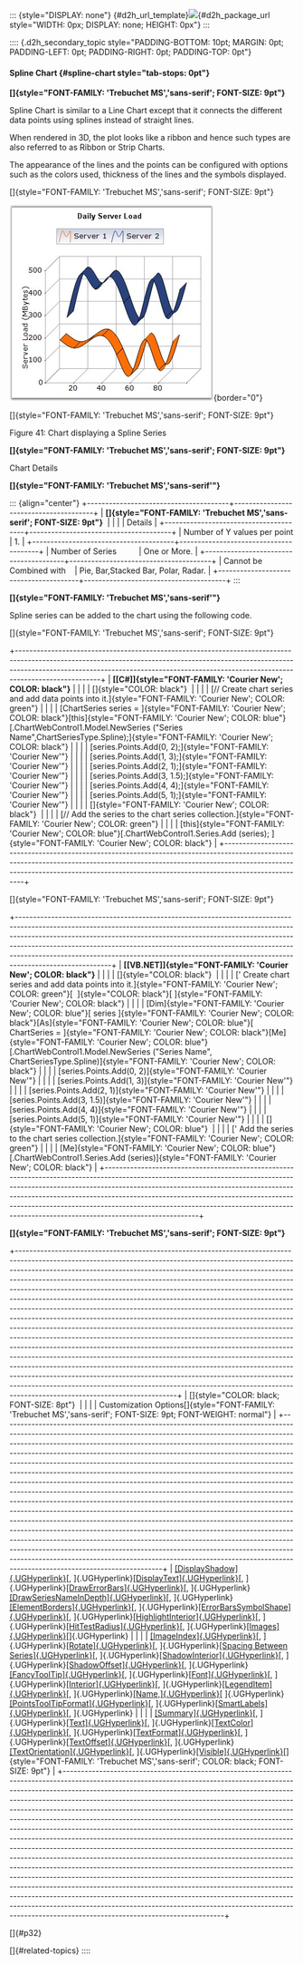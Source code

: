 ::: {style="DISPLAY: none"}
[](ms-xhelp:///?Id=d2h_url_template){#d2h_url_template}![](!package_url!){#d2h_package_url style="WIDTH: 0px; DISPLAY: none; HEIGHT: 0px"}
:::

:::: {.d2h_secondary_topic style="PADDING-BOTTOM: 10pt; MARGIN: 0pt; PADDING-LEFT: 0pt; PADDING-RIGHT: 0pt; PADDING-TOP: 0pt"}
#### Spline Chart {#spline-chart style="tab-stops: 0pt"}

**[]{style="FONT-FAMILY: 'Trebuchet MS','sans-serif'; FONT-SIZE: 9pt"}** 

Spline Chart is similar to a Line Chart except that it connects the different data points using splines instead of straight lines.

When rendered in 3D, the plot looks like a ribbon and hence such types are also referred to as Ribbon or Strip Charts.

The appearance of the lines and the points can be configured with options such as the colors used, thickness of the lines and the symbols displayed.

[]{style="FONT-FAMILY: 'Trebuchet MS','sans-serif'; FONT-SIZE: 9pt"} 

![](ImagesExt/image64_46.jpg){border="0"}

[]{style="FONT-FAMILY: 'Trebuchet MS','sans-serif'; FONT-SIZE: 9pt"} 

Figure 41: Chart displaying a Spline Series

**[]{style="FONT-FAMILY: 'Trebuchet MS','sans-serif'; FONT-SIZE: 9pt"}** 

Chart Details

**[]{style="FONT-FAMILY: 'Trebuchet MS','sans-serif'"}** 

::: {align="center"}
+---------------------------------------+---------------------------------------+
| **[]{style="FONT-FAMILY: 'Trebuchet MS','sans-serif'; FONT-SIZE: 9pt"}**      |
|                                                                               |
| Details                                                                       |
+---------------------------------------+---------------------------------------+
| Number of Y values per point          | 1\.                                   |
+---------------------------------------+---------------------------------------+
| Number of Series                      | One or More.                          |
+---------------------------------------+---------------------------------------+
| Cannot be Combined with               | Pie, Bar,Stacked Bar, Polar, Radar.   |
+---------------------------------------+---------------------------------------+
:::

**[]{style="FONT-FAMILY: 'Trebuchet MS','sans-serif'"}** 

Spline series can be added to the chart using the following code.

[]{style="FONT-FAMILY: 'Trebuchet MS','sans-serif'; FONT-SIZE: 9pt"} 

+-----------------------------------------------------------------------------------------------------------------------------------------------------------------------------------------------------------------------------------------------------------------+
| **[\[C#\]]{style="FONT-FAMILY: 'Courier New'; COLOR: black"}**                                                                                                                                                                                                  |
|                                                                                                                                                                                                                                                                 |
| []{style="COLOR: black"}                                                                                                                                                                                                                                        |
|                                                                                                                                                                                                                                                                 |
| [// Create chart series and add data points into it.]{style="FONT-FAMILY: 'Courier New'; COLOR: green"}                                                                                                                                                         |
|                                                                                                                                                                                                                                                                 |
| [ChartSeries series = ]{style="FONT-FAMILY: 'Courier New'; COLOR: black"}[this]{style="FONT-FAMILY: 'Courier New'; COLOR: blue"}[.ChartWebControl1.Model.NewSeries (\"Series Name\",ChartSeriesType.Spline);]{style="FONT-FAMILY: 'Courier New'; COLOR: black"} |
|                                                                                                                                                                                                                                                                 |
| [series.Points.Add(0, 2);]{style="FONT-FAMILY: 'Courier New'"}                                                                                                                                                                                                  |
|                                                                                                                                                                                                                                                                 |
| [series.Points.Add(1, 3);]{style="FONT-FAMILY: 'Courier New'"}                                                                                                                                                                                                  |
|                                                                                                                                                                                                                                                                 |
| [series.Points.Add(2, 1);]{style="FONT-FAMILY: 'Courier New'"}                                                                                                                                                                                                  |
|                                                                                                                                                                                                                                                                 |
| [series.Points.Add(3, 1.5);]{style="FONT-FAMILY: 'Courier New'"}                                                                                                                                                                                                |
|                                                                                                                                                                                                                                                                 |
| [series.Points.Add(4, 4);]{style="FONT-FAMILY: 'Courier New'"}                                                                                                                                                                                                  |
|                                                                                                                                                                                                                                                                 |
| [series.Points.Add(5, 1);]{style="FONT-FAMILY: 'Courier New'"}                                                                                                                                                                                                  |
|                                                                                                                                                                                                                                                                 |
| []{style="FONT-FAMILY: 'Courier New'; COLOR: black"}                                                                                                                                                                                                            |
|                                                                                                                                                                                                                                                                 |
| [// Add the series to the chart series collection.]{style="FONT-FAMILY: 'Courier New'; COLOR: green"}                                                                                                                                                           |
|                                                                                                                                                                                                                                                                 |
| [this]{style="FONT-FAMILY: 'Courier New'; COLOR: blue"}[.ChartWebControl1.Series.Add (series); ]{style="FONT-FAMILY: 'Courier New'; COLOR: black"}                                                                                                              |
+-----------------------------------------------------------------------------------------------------------------------------------------------------------------------------------------------------------------------------------------------------------------+

[]{style="FONT-FAMILY: 'Trebuchet MS','sans-serif'; FONT-SIZE: 9pt"} 

+--------------------------------------------------------------------------------------------------------------------------------------------------------------------------------------------------------------------------------------------------------------------------------------------------------------------------------------------------------------------------------------------------------------------------------+
| **[\[VB.NET\]]{style="FONT-FAMILY: 'Courier New'; COLOR: black"}**                                                                                                                                                                                                                                                                                                                                                             |
|                                                                                                                                                                                                                                                                                                                                                                                                                                |
| []{style="COLOR: black"}                                                                                                                                                                                                                                                                                                                                                                                                       |
|                                                                                                                                                                                                                                                                                                                                                                                                                                |
| [\' Create chart series and add data points into it.]{style="FONT-FAMILY: 'Courier New'; COLOR: green"}[  ]{style="COLOR: black"}[ ]{style="FONT-FAMILY: 'Courier New'; COLOR: black"}                                                                                                                                                                                                                                         |
|                                                                                                                                                                                                                                                                                                                                                                                                                                |
| [Dim]{style="FONT-FAMILY: 'Courier New'; COLOR: blue"}[ series ]{style="FONT-FAMILY: 'Courier New'; COLOR: black"}[As]{style="FONT-FAMILY: 'Courier New'; COLOR: blue"}[ ChartSeries = ]{style="FONT-FAMILY: 'Courier New'; COLOR: black"}[Me]{style="FONT-FAMILY: 'Courier New'; COLOR: blue"}[.ChartWebControl1.Model.NewSeries (\"Series Name\", ChartSeriesType.Spline)]{style="FONT-FAMILY: 'Courier New'; COLOR: black"} |
|                                                                                                                                                                                                                                                                                                                                                                                                                                |
| [series.Points.Add(0, 2)]{style="FONT-FAMILY: 'Courier New'"}                                                                                                                                                                                                                                                                                                                                                                  |
|                                                                                                                                                                                                                                                                                                                                                                                                                                |
| [series.Points.Add(1, 3)]{style="FONT-FAMILY: 'Courier New'"}                                                                                                                                                                                                                                                                                                                                                                  |
|                                                                                                                                                                                                                                                                                                                                                                                                                                |
| [series.Points.Add(2, 1)]{style="FONT-FAMILY: 'Courier New'"}                                                                                                                                                                                                                                                                                                                                                                  |
|                                                                                                                                                                                                                                                                                                                                                                                                                                |
| [series.Points.Add(3, 1.5)]{style="FONT-FAMILY: 'Courier New'"}                                                                                                                                                                                                                                                                                                                                                                |
|                                                                                                                                                                                                                                                                                                                                                                                                                                |
| [series.Points.Add(4, 4)]{style="FONT-FAMILY: 'Courier New'"}                                                                                                                                                                                                                                                                                                                                                                  |
|                                                                                                                                                                                                                                                                                                                                                                                                                                |
| [series.Points.Add(5, 1)]{style="FONT-FAMILY: 'Courier New'"}                                                                                                                                                                                                                                                                                                                                                                  |
|                                                                                                                                                                                                                                                                                                                                                                                                                                |
| []{style="FONT-FAMILY: 'Courier New'; COLOR: blue"}                                                                                                                                                                                                                                                                                                                                                                            |
|                                                                                                                                                                                                                                                                                                                                                                                                                                |
| [\' Add the series to the chart series collection.]{style="FONT-FAMILY: 'Courier New'; COLOR: green"}                                                                                                                                                                                                                                                                                                                          |
|                                                                                                                                                                                                                                                                                                                                                                                                                                |
| [Me]{style="FONT-FAMILY: 'Courier New'; COLOR: blue"}[.ChartWebControl1.Series.Add (series)]{style="FONT-FAMILY: 'Courier New'; COLOR: black"}                                                                                                                                                                                                                                                                                 |
+--------------------------------------------------------------------------------------------------------------------------------------------------------------------------------------------------------------------------------------------------------------------------------------------------------------------------------------------------------------------------------------------------------------------------------+

**[]{style="FONT-FAMILY: 'Trebuchet MS','sans-serif'; FONT-SIZE: 9pt"}** 

+--------------------------------------------------------------------------------------------------------------------------------------------------------------------------------------------------------------------------------------------------------------------------------------------------------------------------------------------------------------------------------------------------------------------------------------------------------------------------------------------------------------------------------------------------------------------------------------------------------------------------------------------------------------------------------------------------------------------------------------------------------------------------------------------------------------------------------------------------------------------------------------------------------------------------------------------------------------------------------------------------------------------------------------------------------------------------------------------------------------------------------------------------------------------------------------------------------------------------------------------------------------+
| []{style="COLOR: black; FONT-SIZE: 8pt"}                                                                                                                                                                                                                                                                                                                                                                                                                                                                                                                                                                                                                                                                                                                                                                                                                                                                                                                                                                                                                                                                                                                                                                                                                     |
|                                                                                                                                                                                                                                                                                                                                                                                                                                                                                                                                                                                                                                                                                                                                                                                                                                                                                                                                                                                                                                                                                                                                                                                                                                                              |
| Customization Options[]{style="FONT-FAMILY: 'Trebuchet MS','sans-serif'; FONT-SIZE: 9pt; FONT-WEIGHT: normal"}                                                                                                                                                                                                                                                                                                                                                                                                                                                                                                                                                                                                                                                                                                                                                                                                                                                                                                                                                                                                                                                                                                                                               |
+--------------------------------------------------------------------------------------------------------------------------------------------------------------------------------------------------------------------------------------------------------------------------------------------------------------------------------------------------------------------------------------------------------------------------------------------------------------------------------------------------------------------------------------------------------------------------------------------------------------------------------------------------------------------------------------------------------------------------------------------------------------------------------------------------------------------------------------------------------------------------------------------------------------------------------------------------------------------------------------------------------------------------------------------------------------------------------------------------------------------------------------------------------------------------------------------------------------------------------------------------------------+
| [[DisplayShadow]{.UGHyperlink}](ms-xhelp:///?Id=9bce8aec-3f73-4561-856c-83e2db43c55f)[, ]{.UGHyperlink}[[DisplayText]{.UGHyperlink}](ms-xhelp:///?Id=063226c4-6e21-484f-98cc-f4ef6b23cc96)[, ]{.UGHyperlink}[[DrawErrorBars]{.UGHyperlink}](ms-xhelp:///?Id=a691e0fa-d7b6-402f-ac3c-7789791734d5)[, ]{.UGHyperlink}[[DrawSeriesNameInDepth]{.UGHyperlink}](ms-xhelp:///?Id=bc84e9bb-bdf8-437e-a4b5-780a1646e087)[, ]{.UGHyperlink}[[ElementBorders]{.UGHyperlink}](ms-xhelp:///?Id=4fc74b66-07ff-4d5b-81e2-b57393d53fc3)[, ]{.UGHyperlink}[[ErrorBarsSymbolShape]{.UGHyperlink}](ms-xhelp:///?Id=6c9c13a7-f17b-49bf-be20-23013db2d44d)[, ]{.UGHyperlink}[[HighlightInterior]{.UGHyperlink}](ms-xhelp:///?Id=6c9c13a7-f17b-49bf-be20-23013db2d44d)[, ]{.UGHyperlink}[[HitTestRadius]{.UGHyperlink}](ms-xhelp:///?Id=6c9c13a7-f17b-49bf-be20-23013db2d44d)[, ]{.UGHyperlink}[[Images]{.UGHyperlink}](ms-xhelp:///?Id=6c9c13a7-f17b-49bf-be20-23013db2d44d)[]{.UGHyperlink}                                                                                                                                                                                                                                                                                     |
|                                                                                                                                                                                                                                                                                                                                                                                                                                                                                                                                                                                                                                                                                                                                                                                                                                                                                                                                                                                                                                                                                                                                                                                                                                                              |
| [[ImageIndex]{.UGHyperlink}](ms-xhelp:///?Id=4fc74b66-07ff-4d5b-81e2-b57393d53fc3)[, ]{.UGHyperlink}[[Rotate]{.UGHyperlink}](ms-xhelp:///?Id=b472b0c1-a043-4ef7-8186-3c0b92b19b96)[, ]{.UGHyperlink}[[Spacing Between Series]{.UGHyperlink}](ms-xhelp:///?Id=4bd3b3da-f784-44a7-be8f-082f35b29dee)[, ]{.UGHyperlink}[[ShadowInterior]{.UGHyperlink}](ms-xhelp:///?Id=9eef4133-7da3-4c17-a048-f5288af76744)[, ]{.UGHyperlink}[[ShadowOffset]{.UGHyperlink}](ms-xhelp:///?Id=01480571-7a07-474a-aba3-115b42b69990)[, ]{.UGHyperlink}[[FancyToolTip]{.UGHyperlink}](ms-xhelp:///?Id=137e357f-58c1-463b-9fb1-c42a058a7844)[, ]{.UGHyperlink}[[Font]{.UGHyperlink}](ms-xhelp:///?Id=7f54d9b2-6e7d-4862-a1a5-7d33255c5716)[, ]{.UGHyperlink}[[Interior]{.UGHyperlink}](ms-xhelp:///?Id=137e357f-58c1-463b-9fb1-c42a058a7844)[, ]{.UGHyperlink}[[LegendItem]{.UGHyperlink}](ms-xhelp:///?Id=fc1fdcb2-b7ba-4e8b-8d11-9876bb8f2b10)[, ]{.UGHyperlink}[[Name,]{.UGHyperlink}](ms-xhelp:///?Id=f16fd203-8f63-43de-88e5-e822ff7e7af7)[ ]{.UGHyperlink}[[PointsToolTipFormat]{.UGHyperlink}](ms-xhelp:///?Id=01480571-7a07-474a-aba3-115b42b69990)[, ]{.UGHyperlink}[[SmartLabels]{.UGHyperlink}](ms-xhelp:///?Id=137e357f-58c1-463b-9fb1-c42a058a7844)[, ]{.UGHyperlink} |
|                                                                                                                                                                                                                                                                                                                                                                                                                                                                                                                                                                                                                                                                                                                                                                                                                                                                                                                                                                                                                                                                                                                                                                                                                                                              |
| [[Summary]{.UGHyperlink}](ms-xhelp:///?Id=090eefb9-2795-4da0-9063-ee320e7499af)[, ]{.UGHyperlink}[[Text]{.UGHyperlink}](ms-xhelp:///?Id=7f54d9b2-6e7d-4862-a1a5-7d33255c5716)[, ]{.UGHyperlink}[[TextColor]{.UGHyperlink}](ms-xhelp:///?Id=21b8eb08-0823-4f8b-9761-34ee211ba346)[, ]{.UGHyperlink}[[TextFormat]{.UGHyperlink}](ms-xhelp:///?Id=7f54d9b2-6e7d-4862-a1a5-7d33255c5716)[, ]{.UGHyperlink}[[TextOffset]{.UGHyperlink}](ms-xhelp:///?Id=e5e4a303-41f8-48d4-b03d-7dc28a40182c)[, ]{.UGHyperlink}[[TextOrientation]{.UGHyperlink}](ms-xhelp:///?Id=21b8eb08-0823-4f8b-9761-34ee211ba346)[, ]{.UGHyperlink}[[Visible]{.UGHyperlink}](ms-xhelp:///?Id=b472b0c1-a043-4ef7-8186-3c0b92b19b96)[]{style="FONT-FAMILY: 'Trebuchet MS','sans-serif'; COLOR: black; FONT-SIZE: 9pt"}                                                                                                                                                                                                                                                                                                                                                                                                                                                                         |
+--------------------------------------------------------------------------------------------------------------------------------------------------------------------------------------------------------------------------------------------------------------------------------------------------------------------------------------------------------------------------------------------------------------------------------------------------------------------------------------------------------------------------------------------------------------------------------------------------------------------------------------------------------------------------------------------------------------------------------------------------------------------------------------------------------------------------------------------------------------------------------------------------------------------------------------------------------------------------------------------------------------------------------------------------------------------------------------------------------------------------------------------------------------------------------------------------------------------------------------------------------------+

[]{#p32} 

[]{#related-topics}
::::
